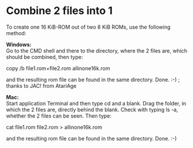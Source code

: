 # Combine 2 files into 1  
To create one 16 KiB-ROM out of two 8 KiB ROMs, use the following method:  
  
__Windows:__  
Go to the CMD shell and there to the directory, where the 2 files are, which should be combined, then type:  
  
copy /b file1.rom+file2.rom allinone16k.rom  
  
and the resulting rom file can be found in the same directory. Done. :-) ; thanks to JAC! from AtariAge  
  
__Mac:__  
Start application Terminal and then type cd and a blank. Drag the folder, in which the 2 files are, directly behind the blank. Check with typing ls -a, whether the 2 files can be seen. Then type:  
  
cat file1.rom file2.rom > allinone16k.rom  
  
and the resulting rom file can be found in the same directory. Done. :-)  
